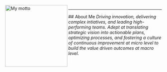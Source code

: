 
<img src="https://github.com/jagsanand76/jagsanand76/assets/32331987/93c2bb46-d175-4d3d-a84b-a64b57616f04" alt="My motto" width="200" height="200" align="left">
<hr>
## About Me
<i> Driving innovation, delivering complex intiatives, and leading high-performing teams. Adept at translating strategic vision into actionable plans, optimizing processes, and fostering a culture of continuous improvement at micro level to build the value driven outcomes at macro level. </i> 


<!--
**jagsanand76/j!
agsanand76** is a ✨ _special_ ✨ repository because its `README.md` (this file) appears on your GitHub profile.

Here are some ideas to get you started:

- 🔭 I’m currently working on ...
- 🌱 I’m currently learning ...
- 👯 I’m looking to collaborate on ...
- 🤔 I’m looking for help with ...
- 💬 Ask me about ...
- 📫 How to reach me: ...
- 😄 Pronouns: ...
- ⚡ Fun fact: ...
-->

